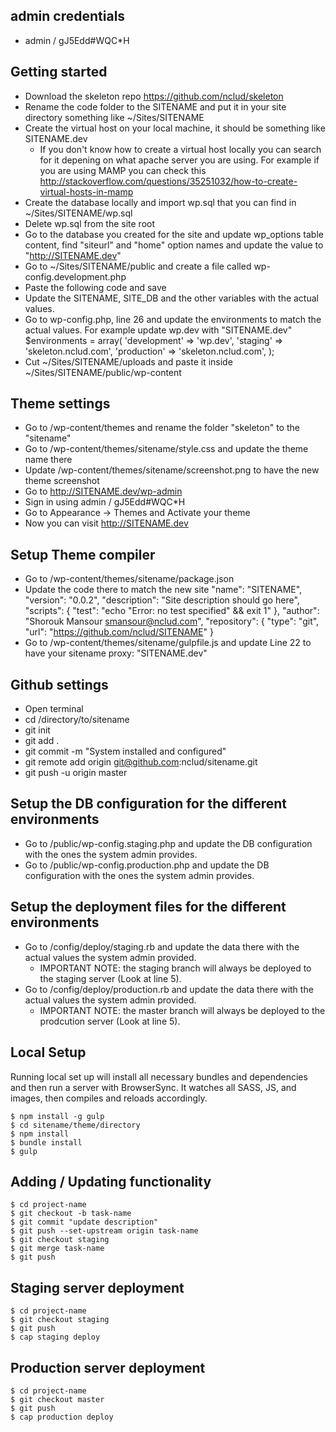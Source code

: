 ## admin credentials
- admin / gJ5Edd#WQC*H

## Getting started
- Download the skeleton repo https://github.com/nclud/skeleton
- Rename the code folder to the SITENAME and put it in your site directory something like ~/Sites/SITENAME
- Create the virtual host on your local machine, it should be something like SITENAME.dev
	* If you don't know how to create a virtual host locally you can search for it depening on what apache server you are using. For example if you are using MAMP you can check this http://stackoverflow.com/questions/35251032/how-to-create-virtual-hosts-in-mamp
- Create the database locally and import wp.sql that you can find in ~/Sites/SITENAME/wp.sql
- Delete wp.sql from the site root
- Go to the database you created for the site and update wp_options table content, find "siteurl" and "home" option names and update the value to "http://SITENAME.dev"
- Go to ~/Sites/SITENAME/public and create a file called wp-config.development.php
- Paste the following code and save
	<?php
		define('WP_SITEURL', 'http://SITENAME.dev');
		define('WP_HOME', 'http://SITENAME.dev');
		define('DB_NAME', 'SITE_DB');
		define('DB_USER', 'root');
		define('DB_PASSWORD', 'root');
		define('DB_HOST', 'localhost');
- Update the SITENAME, SITE_DB and the other variables with the actual values.
- Go to wp-config.php, line 26 and update the environments to match the actual values. For example update wp.dev with "SITENAME.dev"
	$environments = array(
		'development' => 'wp.dev',
	    'staging' => 'skeleton.nclud.com',
	    'production' => 'skeleton.nclud.com',
	);
- Cut ~/Sites/SITENAME/uploads and paste it inside ~/Sites/SITENAME/public/wp-content

## Theme settings
- Go to /wp-content/themes and rename the folder "skeleton" to the "sitename"
- Go to /wp-content/themes/sitename/style.css and update the theme name there
- Update /wp-content/themes/sitename/screenshot.png to have the new theme screenshot
- Go to http://SITENAME.dev/wp-admin
- Sign in using admin / gJ5Edd#WQC*H
- Go to Appearance -> Themes and Activate your theme
- Now you can visit http://SITENAME.dev

## Setup Theme compiler
- Go to /wp-content/themes/sitename/package.json
- Update the code there to match the new site
	  "name": "SITENAME",
	  "version": "0.0.2",
	  "description": "Site description should go here",
	  "scripts": {
	    "test": "echo \"Error: no test specified\" && exit 1"
	  },
	  "author": "Shorouk Mansour <smansour@nclud.com>",
	  "repository": {
	    "type": "git",
	    "url": "https://github.com/nclud/SITENAME"
	  }
- Go to /wp-content/themes/sitename/gulpfile.js and update Line 22 to have your sitename
	proxy: "SITENAME.dev"

## Github settings
- Open terminal
- cd /directory/to/sitename
- git init
- git add .
- git commit -m "System installed and configured"
- git remote add origin git@github.com:nclud/sitename.git
- git push -u origin master

## Setup the DB configuration for the different environments
- Go to /public/wp-config.staging.php and update the DB configuration with the ones the system admin provides.
- Go to /public/wp-config.production.php and update the DB configuration with the ones the system admin provides.

## Setup the deployment files for the different environments
- Go to /config/deploy/staging.rb and update the data there with the actual values the system admin provided.
	* IMPORTANT NOTE: the staging branch will always be deployed to the staging server (Look at line 5).
- Go to /config/deploy/production.rb and update the data there with the actual values the system admin provided.
	* IMPORTANT NOTE: the master branch will always be deployed to the prodcution server (Look at line 5).

## Local Setup
Running local set up will install all necessary bundles and dependencies and then run a server with BrowserSync. It watches all SASS, JS, and images, then compiles and reloads accordingly.
    
    $ npm install -g gulp
    $ cd sitename/theme/directory
    $ npm install
    $ bundle install
    $ gulp

## Adding / Updating functionality
	$ cd project-name
	$ git checkout -b task-name
	$ git commit "update description"
	$ git push --set-upstream origin task-name
	$ git checkout staging
	$ git merge task-name
	$ git push

## Staging server deployment
	$ cd project-name
	$ git checkout staging
	$ git push
	$ cap staging deploy

## Production server deployment
	$ cd project-name
	$ git checkout master
	$ git push
	$ cap production deploy